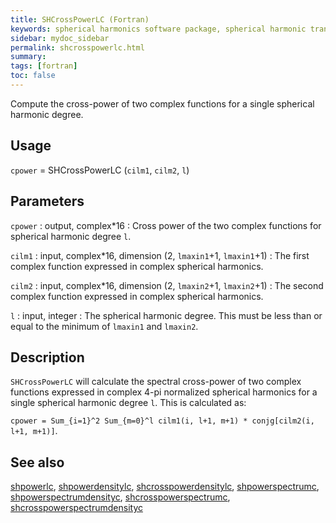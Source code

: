 ```yaml
---
title: SHCrossPowerLC (Fortran)
keywords: spherical harmonics software package, spherical harmonic transform, legendre functions, multitaper spectral analysis, fortran, Python, gravity, magnetic field
sidebar: mydoc_sidebar
permalink: shcrosspowerlc.html
summary:
tags: [fortran]
toc: false
---
```


Compute the cross-power of two complex functions for a single spherical harmonic degree.

## Usage

`cpower` = SHCrossPowerLC (`cilm1`, `cilm2`, `l`)

## Parameters

`cpower` : output, complex\*16
:   Cross power of the two complex functions for spherical harmonic degree `l`.

`cilm1` : input, complex\*16, dimension (2, `lmaxin1`+1, `lmaxin1`+1)
:   The first complex function expressed in complex spherical harmonics.

`cilm2` : input, complex\*16, dimension (2, `lmaxin2`+1, `lmaxin2`+1)
:   The second complex function expressed in complex spherical harmonics.

`l` : input, integer
:   The spherical harmonic degree. This must be less than or equal to the minimum of `lmaxin1` and `lmaxin2`.

## Description

`SHCrossPowerLC` will calculate the spectral cross-power of two complex functions expressed in complex 4-pi normalized spherical harmonics for a single spherical harmonic degree `l`. This is calculated as:

`cpower = Sum_{i=1}^2 Sum_{m=0}^l cilm1(i, l+1, m+1) * conjg[cilm2(i, l+1, m+1)]`.

## See also

[shpowerlc](shpowerlc.html), [shpowerdensitylc](shpowerdensitylc.html), [shcrosspowerdensitylc](shcrosspowerdensitylc.html), [shpowerspectrumc](shpowerspectrumc.html), [shpowerspectrumdensityc](shpowerspectrumdensityc.html), [shcrosspowerspectrumc](shcrosspowerspectrumc.html), [shcrosspowerspectrumdensityc](shcrosspowerspectrumdensityc.html)
